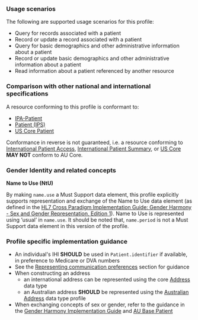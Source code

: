 ### Usage scenarios

The following are supported usage scenarios for this profile:

- Query for records associated with a patient
- Record or update a record associated with a patient
- Query for basic demographics and other administrative information about a patient
- Record or update basic demographics and other administrative information about a patient
- Read information about a patient referenced by another resource


### Comparison with other national and international specifications

A resource conforming to this profile is conformant to:
- [IPA-Patient](http://hl7.org/fhir/uv/ipa/StructureDefinition-ipa-patient.html)
- [Patient (IPS)](http://hl7.org/fhir/uv/ips/STU1.1/StructureDefinition-Patient-uv-ips.html)
- [US Core Patient](http://hl7.org/fhir/us/core/StructureDefinition/us-core-patient)

Conformance in reverse is not guaranteed, i.e. a resource conforming to [International Patient Access](https://build.fhir.org/ig/HL7/fhir-ipa), [International Patient Summary](http://build.fhir.org/ig/HL7/fhir-ips), or [US Core](http://hl7.org/fhir/us/core) **MAY NOT** conform to AU Core.

### Gender Identity and related concepts
<b>Name to Use (NtU)​</b>

By making `name.use` a Must Support data element, this profile explicitly supports representation and exchange of the Name to Use data element (as defined in the [HL7 Cross Paradigm Implementation Guide: Gender Harmony - Sex and Gender Representation, Edition 1](https://hl7.org/xprod/ig/uv/gender-harmony/informative1/)). Name to Use is represented using ‘usual’ in `name.use`. It should be noted that, `name.period` is not a Must Support data element in this version of the profile.

### Profile specific implementation guidance
- An individual's IHI **SHOULD** be used in `Patient.identifier` if available, in preference to Medicare or DVA numbers
- See the [Representing communication preferences](general-guidance.html#representing-communication-preferences) section for guidance
- When constructing an address
  - an international address can be represented using the core [Address](http://hl7.org/fhir/R4/datatypes.html#Address) data type
  - an Australian address **SHOULD** be represented using the [Australian Address](http://build.fhir.org/ig/hl7au/au-fhir-base/StructureDefinition-au-address.html) data type profile
- When exchanging concepts of sex or gender, refer to the guidance in the [Gender Harmony Implementation Guide](http://hl7.org/xprod/ig/uv/gender-harmony/) and [AU Base Patient](https://build.fhir.org/ig/hl7au/au-fhir-base//StructureDefinition-au-patient.html)


